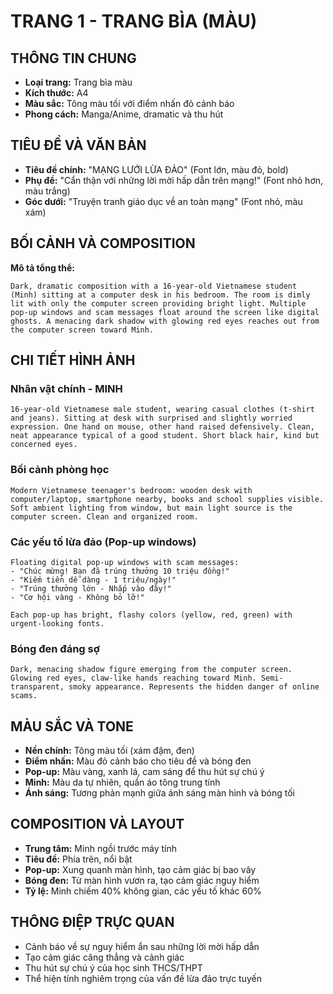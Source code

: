 # TRANG 1 - TRANG BÌA (MÀU)

## THÔNG TIN CHUNG
- **Loại trang:** Trang bìa màu
- **Kích thước:** A4
- **Màu sắc:** Tông màu tối với điểm nhấn đỏ cảnh báo
- **Phong cách:** Manga/Anime, dramatic và thu hút

## TIÊU ĐỀ VÀ VĂN BẢN
- **Tiêu đề chính:** "MẠNG LƯỚI LỪA ĐẢO" (Font lớn, màu đỏ, bold)
- **Phụ đề:** "Cẩn thận với những lời mời hấp dẫn trên mạng!" (Font nhỏ hơn, màu trắng)
- **Góc dưới:** "Truyện tranh giáo dục về an toàn mạng" (Font nhỏ, màu xám)

## BỐI CẢNH VÀ COMPOSITION
**Mô tả tổng thể:**
```
Dark, dramatic composition with a 16-year-old Vietnamese student (Minh) sitting at a computer desk in his bedroom. The room is dimly lit with only the computer screen providing bright light. Multiple pop-up windows and scam messages float around the screen like digital ghosts. A menacing dark shadow with glowing red eyes reaches out from the computer screen toward Minh.
```

## CHI TIẾT HÌNH ẢNH

### Nhân vật chính - MINH
```
16-year-old Vietnamese male student, wearing casual clothes (t-shirt and jeans). Sitting at desk with surprised and slightly worried expression. One hand on mouse, other hand raised defensively. Clean, neat appearance typical of a good student. Short black hair, kind but concerned eyes.
```

### Bối cảnh phòng học
```
Modern Vietnamese teenager's bedroom: wooden desk with computer/laptop, smartphone nearby, books and school supplies visible. Soft ambient lighting from window, but main light source is the computer screen. Clean and organized room.
```

### Các yếu tố lừa đảo (Pop-up windows)
```
Floating digital pop-up windows with scam messages:
- "Chúc mừng! Bạn đã trúng thưởng 10 triệu đồng!"
- "Kiếm tiền dễ dàng - 1 triệu/ngày!"
- "Trúng thưởng lớn - Nhấp vào đây!"
- "Cơ hội vàng - Không bỏ lỡ!"

Each pop-up has bright, flashy colors (yellow, red, green) with urgent-looking fonts.
```

### Bóng đen đáng sợ
```
Dark, menacing shadow figure emerging from the computer screen. Glowing red eyes, claw-like hands reaching toward Minh. Semi-transparent, smoky appearance. Represents the hidden danger of online scams.
```

## MÀU SẮC VÀ TONE
- **Nền chính:** Tông màu tối (xám đậm, đen)
- **Điểm nhấn:** Màu đỏ cảnh báo cho tiêu đề và bóng đen
- **Pop-up:** Màu vàng, xanh lá, cam sáng để thu hút sự chú ý
- **Minh:** Màu da tự nhiên, quần áo tông trung tính
- **Ánh sáng:** Tương phản mạnh giữa ánh sáng màn hình và bóng tối

## COMPOSITION VÀ LAYOUT
- **Trung tâm:** Minh ngồi trước máy tính
- **Tiêu đề:** Phía trên, nổi bật
- **Pop-up:** Xung quanh màn hình, tạo cảm giác bị bao vây
- **Bóng đen:** Từ màn hình vươn ra, tạo cảm giác nguy hiểm
- **Tỷ lệ:** Minh chiếm 40% không gian, các yếu tố khác 60%

## THÔNG ĐIỆP TRỰC QUAN
- Cảnh báo về sự nguy hiểm ẩn sau những lời mời hấp dẫn
- Tạo cảm giác căng thẳng và cảnh giác
- Thu hút sự chú ý của học sinh THCS/THPT
- Thể hiện tính nghiêm trọng của vấn đề lừa đảo trực tuyến

